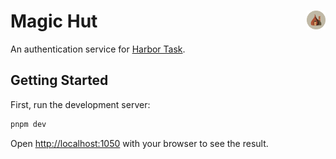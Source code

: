 # Magic Hut <img src="./public/magic-hut-beige.svg" alt="Logo" width="30" style="vertical-align: middle;" align="right">

An authentication service for [Harbor Task](https://github.com/haravetskyy/harbor-task).

## Getting Started

First, run the development server:

```bash
pnpm dev
```

Open [http://localhost:1050](http://localhost:1050) with your browser to see the result.
